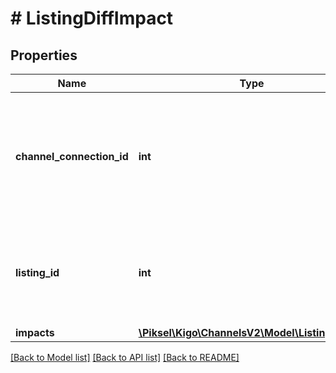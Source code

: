 # # ListingDiffImpact

## Properties

Name | Type | Description | Notes
------------ | ------------- | ------------- | -------------
**channel_connection_id** | **int** | Channel Connection ID (compound key) where Price, Availability or Content has changed | [optional]
**listing_id** | **int** | Listing ID (compound key) where Price, Availability or Content has changed | [optional]
**impacts** | [**\Piksel\Kigo\ChannelsV2\Model\ListingImpact**](ListingImpact.md) |  | [optional]

[[Back to Model list]](../../README.md#models) [[Back to API list]](../../README.md#endpoints) [[Back to README]](../../README.md)
